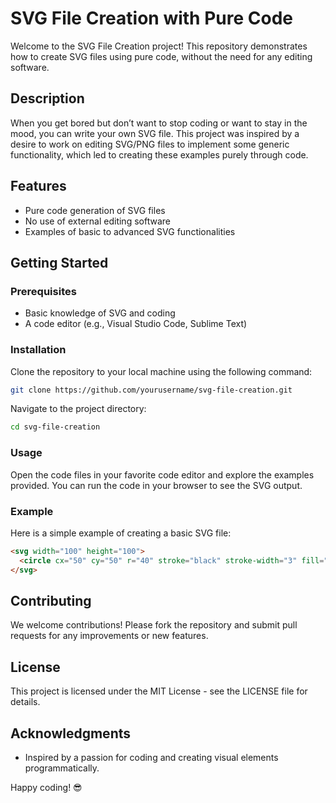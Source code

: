 # SVG File Creation with Pure Code

Welcome to the SVG File Creation project! This repository demonstrates how to create SVG files using pure code, without the need for any editing software.

## Description

When you get bored but don’t want to stop coding or want to stay in the mood, you can write your own SVG file. This project was inspired by a desire to work on editing SVG/PNG files to implement some generic functionality, which led to creating these examples purely through code.

## Features

- Pure code generation of SVG files
- No use of external editing software
- Examples of basic to advanced SVG functionalities

## Getting Started

### Prerequisites

- Basic knowledge of SVG and coding
- A code editor (e.g., Visual Studio Code, Sublime Text)

### Installation

Clone the repository to your local machine using the following command:

```sh
git clone https://github.com/yourusername/svg-file-creation.git
```

Navigate to the project directory:

```sh
cd svg-file-creation
```

### Usage

Open the code files in your favorite code editor and explore the examples provided. You can run the code in your browser to see the SVG output.

### Example

Here is a simple example of creating a basic SVG file:

```html
<svg width="100" height="100">
  <circle cx="50" cy="50" r="40" stroke="black" stroke-width="3" fill="red" />
</svg>
```

## Contributing

We welcome contributions! Please fork the repository and submit pull requests for any improvements or new features.

## License

This project is licensed under the MIT License - see the LICENSE file for details.

## Acknowledgments

- Inspired by a passion for coding and creating visual elements programmatically.

Happy coding! 😎
